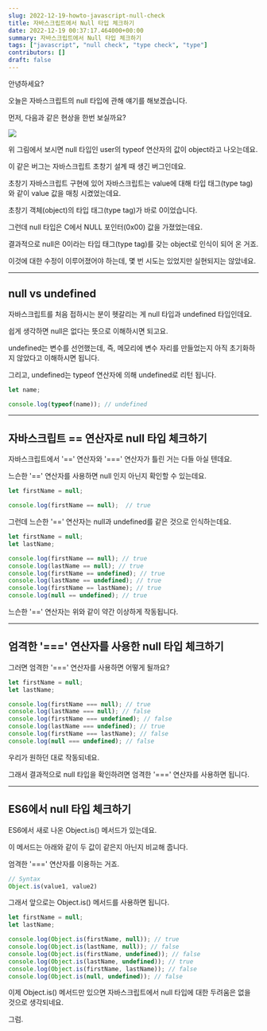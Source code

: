 ```yaml
---
slug: 2022-12-19-howto-javascript-null-check
title: 자바스크립트에서 Null 타입 체크하기
date: 2022-12-19 00:37:17.464000+00:00
summary: 자바스크립트에서 Null 타입 체크하기
tags: ["javascript", "null check", "type check", "type"]
contributors: []
draft: false
---
```


안녕하세요?

오늘은 자바스크립트의 null 타입에 관해 얘기를 해보겠습니다.

먼저, 다음과 같은 현상을 한번 보실까요?

![](https://blogger.googleusercontent.com/img/a/AVvXsEjFCTUzEaA75GWnXBBK3hw42YPt0VXxXsbIZN7jMgGXjBOebGfvBbXvjcwD_y7ia0ab3uUuWLY4a5iQ1pDQ0YPel2onmD62KIal-6R9MQkbdHw4aV59TDlI1L0POzaviwDwPQx1uhRnJ_MKGriBDVEWaQo2LgYr6Gj9j4-nA2UqSWT8b0CUlrUJ7SfN)

위 그림에서 보시면 null 타입인 user의 typeof 연산자의 값이 object라고 나오는데요.

이 같은 버그는 자바스크립트 초창기 설계 때 생긴 버그인데요.

초창기 자바스크립트 구현에 있어 자바스크립트는 value에 대해 타입 태그(type tag)와 같이 value 값을 매칭 시켰었는데요.

초창기 객체(object)의 타입 태그(type tag)가 바로 0이었습니다.

그런데 null 타입은 C에서 NULL 포인터(0x00) 값을 가졌었는데요.

결과적으로 null은 0이라는 타입 태그(type tag)를 갖는 object로 인식이 되어 온 거죠.

이것에 대한 수정이 이루어졌어야 하는데, 몇 번 시도는 있었지만 실현되지는 않았네요.

---
## null vs undefined

자바스크립트를 처음 접하시는 분이 헷갈리는 게 null 타입과 undefined 타입인데요.

쉽게 생각하면 null은 없다는 뜻으로 이해하시면 되고요.

undefined는 변수를 선언했는데, 즉, 메모리에 변수 자리를 만들었는지 아직 초기화하지 않았다고 이해하시면 됩니다.

그리고, undefined는 typeof 연산자에 의해 undefined로 리턴 됩니다.

```js
let name;

console.log(typeof(name)); // undefined
```

---
## 자바스크립트 == 연산자로 null 타입 체크하기

자바스크립트에서 '==' 연산자와 '===' 연산자가 틀린 거는 다들 아실 텐데요.

느슨한 '==' 연산자를 사용하면 null 인지 아닌지 확인할 수 있는데요.

```js
let firstName = null;

console.log(firstName == null);  // true
```

그런데 느슨한 '==' 연산자는 null과 undefined를 같은 것으로 인식하는데요.

```js
let firstName = null;
let lastName;

console.log(firstName == null); // true
console.log(lastName == null); // true
console.log(firstName == undefined); // true
console.log(lastName == undefined); // true
console.log(firstName == lastName); // true
console.log(null == undefined); // true
```

느슨한 '==' 연산자는 위와 같이 약간 이상하게 작동됩니다.

---
## 엄격한 '===' 연산자를 사용한 null 타입 체크하기

그러면 엄격한 '===' 연산자를 사용하면 어떻게 될까요?

```js
let firstName = null;
let lastName;

console.log(firstName === null); // true
console.log(lastName === null); // false
console.log(firstName === undefined); // false
console.log(lastName === undefined); // true
console.log(firstName === lastName); // false
console.log(null === undefined); // false
```

우리가 원하던 대로 작동되네요.

그래서 결과적으로 null 타입을 확인하려면 엄격한 '===' 연산자를 사용하면 됩니다.

---
## ES6에서 null 타입 체크하기

ES6에서 새로 나온 Object.is() 메서드가 있는데요.

이 메서드는 아래와 같이 두 값이 같은지 아닌지 비교해 줍니다.

엄격한 '===' 연산자를 이용하는 거죠.

```js
// Syntax
Object.is(value1, value2)
```

그래서 앞으로는 Object.is() 메서드를 사용하면 됩니다.

```js
let firstName = null;
let lastName;

console.log(Object.is(firstName, null)); // true
console.log(Object.is(lastName, null)); // false
console.log(Object.is(firstName, undefined)); // false
console.log(Object.is(lastName, undefined)); // true
console.log(Object.is(firstName, lastName)); // false
console.log(Object.is(null, undefined)); // false
```

이제 Object.is() 메서드만 있으면 자바스크립트에서 null 타입에 대한 두려움은 없을 것으로 생각되네요.

그럼.